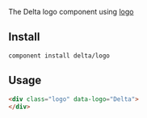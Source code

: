 The Delta logo component using [logo](https://github.com/logo/logo)

## Install

```
component install delta/logo
```

## Usage

```html
<div class="logo" data-logo="Delta">
</div>
```
